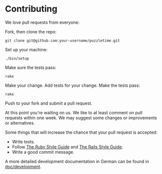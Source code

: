 # Contributing

We love pull requests from everyone:

Fork, then clone the repo:

    git clone git@github.com:your-username/puzzletime.git

Set up your machine:

    ./bin/setup

Make sure the tests pass:

    rake

Make your change. Add tests for your change. Make the tests pass:

    rake

Push to your fork and submit a pull request.

At this point you're waiting on us. We like to at least comment on pull requests
within one week. We may suggest some changes or improvements or alternatives.

Some things that will increase the chance that your pull request is accepted:

* Write tests.
* Follow [The Ruby Style Guide](https://github.com/bbatsov/ruby-style-guide) and [The Rails Style Guide](https://github.com/bbatsov/rails-style-guide).
* Write a good commit message.

A more detailed development documentation in German can be found in [doc/development](doc/development).
